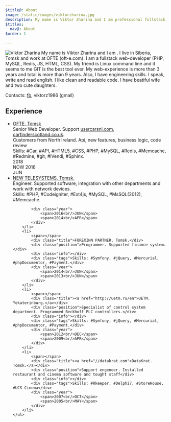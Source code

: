 ```yaml
---
$title@: About
image: /static/images/viktorzharina.jpg
description: My name is Viktor Zharina and I am professional fullstack web-developer. I am 31 it seems to me GIT is the best tool ever. Write on PHP, JS, HTML, CSS
$titles:
  nav@: About
$order: 1

---
```

<img src="/static/images/viktorzharina.jpg" alt="Viktor Zharina" class="about-photo" />
My name is Viktor Zharina and I am <script type="text/javascript">var b = new Date('1986-12-28'); var t = Date.now() - b.getTime(); var a = new Date(t); document.write(Math.abs(a.getUTCFullYear() - 1970));
</script>. I live in Siberia, Tomsk and work at OFTE (oft-e.com).
I am a fullstack web-developer (PHP, MySQL, Redis, JS, HTML, CSS).
My friend is Linux command line and it seems to me GIT is the best tool ever.
My web-experience is more than 3 years and total is more than 9 years.
Also, I have engineering skills. I speak, write and read english. I like clean and readable code. I have beatiful wife and two cute daughters.

Contacts: [fb](https://www.facebook.com/viktor.zharina), viktorz1986 (gmail)

## Experience

<div class="timeline">
    <ul>
        <li>
            <span></span>
            <div class="title"><a href="//oft-e.com">OFTE. Tomsk</a></div>
            <div class="position">Senior Web Developer. Support <a href="//usercarsni.com">usercarsni.com</a>, <a href="//carfinderscotland.co.uk">carfinderscotland.co.uk</a>.</div>
            <div class="info">Customers from North Ireland. Api, new features, business logic, code review</div>
            <div class="tags">Skills: #Car, #API, #HTML5, #CSS, #PHP, #MySQL, #Redis, #Memcache, #Redmine, #git, #iVendi, #Sphinx.</div>
            <div class="year">
                <span>2018<br/>NOW</span>
                <span>2016<br/>JUN</span>
            </div>
        </li>
        <li>
            <span></span>
            <div class="title"><a href="//nts.su">NEW TELESYSTEMS. Tomsk.</a></div>
            <div class="position">Engineer. Supported software, integration with other departments and work with network devices.</div>
            <div class="info"></div>
            <div class="tags">Skills: #PHP, #Codeigniter, #Ext4js, #MySQL, #MsSQL(2012), #Memcache.</div>

            <div class="year">
                <span>2016<br/>JUN</span>
                <span>2014<br/>APR</span>
            </div>
        </li>
        <li>
            <span></span>
            <div class="title">FOREXINN PARTNER. Tomsk.</div>
            <div class="position">Programmer. Supported finance system.</div>
            <div class="info"></div>
            <div class="tags">Skills: #Symfony, #jQuery, #Mercurial, #phpDocumentor, #Payment.</div>
            <div class="year">
                <span>2014<br/>JUN</span>
                <span>2013<br/>JUN</span>
            </div>
        </li>
        <li>
            <span></span>
            <div class="title"><a href="http://uetm.ru/en">UETM. Yekaterinburg.</a></div>
            <div class="position">Specialist of control system department. Programmed Beckhoff PLC controllers.</div>
            <div class="info"></div>
            <div class="tags">Skills: #Symfony, #jQuery, #Mercurial, #phpDocumentor, #Payment.</div>
            <div class="year">
                <span>2012<br/>DEC</span>
                <span>2009<br/>APR</span>
            </div>
        </li>
        <li>
            <span></span>
            <div class="title"><a href="//datakrat.com">DataKrat. Tomsk.</a></div>
            <div class="position">Support engeneer. Installed restaurant and cinema software and tought staff</div>
            <div class="info"></div>
            <div class="tags">Skills: #Rkeeper, #Delphi7, #StoreHouse, #UCS Cinema</div>
            <div class="year">
                <span>2007<br/>OCT</span>
                <span>2005<br/>MAY</span>
            </div>
        </li>
    </ul>
</div>
